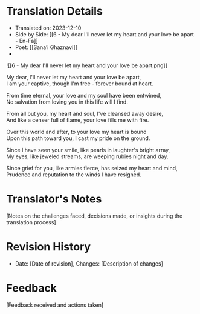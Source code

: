 # Translation Details
- Translated on: 2023-12-10  
- Side by Side: [[6 - My dear I'll never let my heart and your love be apart - En-Fa]]  
- Poet: [[Sana’i Ghaznavi]]  
-
![[6 - My dear I'll never let my heart and your love be apart.png]]


My dear, I'll never let my heart and your love be apart,  
I am your captive, though I'm free - forever bound at heart.  

From time eternal, your love and my soul have been entwined,  
No salvation from loving you in this life will I find.  

From all but you, my heart and soul, I've cleansed away desire,  
And like a censer full of flame, your love fills me with fire.  

Over this world and after, to your love my heart is bound  
Upon this path toward you, I cast my pride on the ground.  

Since I have seen your smile, like pearls in laughter's bright array,  
My eyes, like jeweled streams, are weeping rubies night and day.  

Since grief for you, like armies fierce, has seized my heart and mind,  
Prudence and reputation to the winds I have resigned.  


# Translator's Notes
[Notes on the challenges faced, decisions made, or insights during the translation process]

# Revision History
- Date: [Date of revision], Changes: [Description of changes]

# Feedback
[Feedback received and actions taken]

